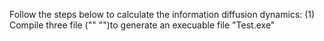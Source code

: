 Follow the steps below to calculate the information diffusion dynamics:
(1) Compile three file ("" "")to generate an execuable file "Test.exe"

